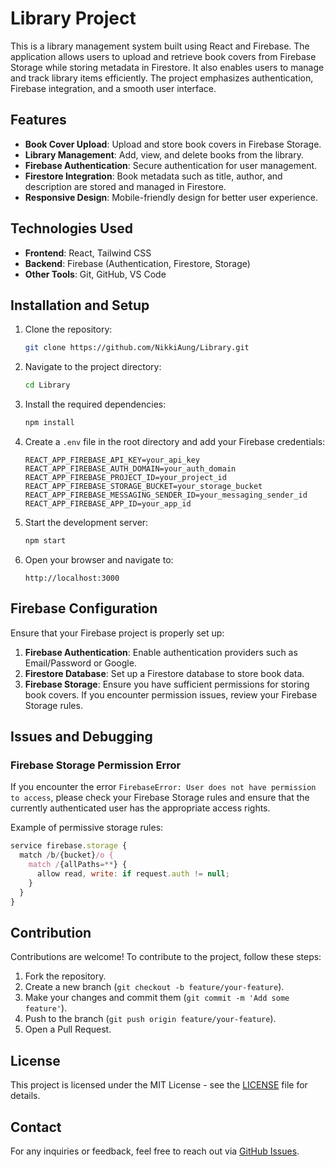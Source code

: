 # Library Project

This is a library management system built using React and Firebase. The application allows users to upload and retrieve book covers from Firebase Storage while storing metadata in Firestore. It also enables users to manage and track library items efficiently. The project emphasizes authentication, Firebase integration, and a smooth user interface.

## Features

- **Book Cover Upload**: Upload and store book covers in Firebase Storage.
- **Library Management**: Add, view, and delete books from the library.
- **Firebase Authentication**: Secure authentication for user management.
- **Firestore Integration**: Book metadata such as title, author, and description are stored and managed in Firestore.
- **Responsive Design**: Mobile-friendly design for better user experience.

## Technologies Used

- **Frontend**: React, Tailwind CSS
- **Backend**: Firebase (Authentication, Firestore, Storage)
- **Other Tools**: Git, GitHub, VS Code

## Installation and Setup

1. Clone the repository:

   ```bash
   git clone https://github.com/NikkiAung/Library.git
   ```

2. Navigate to the project directory:

   ```bash
   cd Library
   ```

3. Install the required dependencies:

   ```bash
   npm install
   ```

4. Create a `.env` file in the root directory and add your Firebase credentials:

   ```
   REACT_APP_FIREBASE_API_KEY=your_api_key
   REACT_APP_FIREBASE_AUTH_DOMAIN=your_auth_domain
   REACT_APP_FIREBASE_PROJECT_ID=your_project_id
   REACT_APP_FIREBASE_STORAGE_BUCKET=your_storage_bucket
   REACT_APP_FIREBASE_MESSAGING_SENDER_ID=your_messaging_sender_id
   REACT_APP_FIREBASE_APP_ID=your_app_id
   ```

5. Start the development server:

   ```bash
   npm start
   ```

6. Open your browser and navigate to:

   ```
   http://localhost:3000
   ```

## Firebase Configuration

Ensure that your Firebase project is properly set up:

1. **Firebase Authentication**: Enable authentication providers such as Email/Password or Google.
2. **Firestore Database**: Set up a Firestore database to store book data.
3. **Firebase Storage**: Ensure you have sufficient permissions for storing book covers. If you encounter permission issues, review your Firebase Storage rules.

## Issues and Debugging

### Firebase Storage Permission Error

If you encounter the error `FirebaseError: User does not have permission to access`, please check your Firebase Storage rules and ensure that the currently authenticated user has the appropriate access rights.

Example of permissive storage rules:

```javascript
service firebase.storage {
  match /b/{bucket}/o {
    match /{allPaths=**} {
      allow read, write: if request.auth != null;
    }
  }
}
```

## Contribution

Contributions are welcome! To contribute to the project, follow these steps:

1. Fork the repository.
2. Create a new branch (`git checkout -b feature/your-feature`).
3. Make your changes and commit them (`git commit -m 'Add some feature'`).
4. Push to the branch (`git push origin feature/your-feature`).
5. Open a Pull Request.

## License

This project is licensed under the MIT License - see the [LICENSE](LICENSE) file for details.

## Contact

For any inquiries or feedback, feel free to reach out via [GitHub Issues](https://github.com/NikkiAung/Library/issues).
